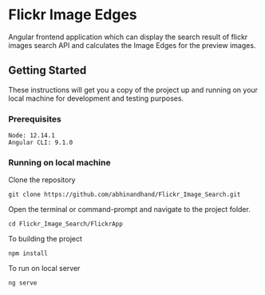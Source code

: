 # Flickr Image Edges

 Angular frontend application which can display the search result of flickr images search API and calculates the Image Edges for the preview images.

 ## Getting Started

These instructions will get you a copy of the project up and running on your local machine for development and testing purposes.

### Prerequisites

```
Node: 12.14.1
Angular CLI: 9.1.0
```

### Running on local machine

Clone the repository

```
git clone https://github.com/abhinandhand/Flickr_Image_Search.git
```

Open the terminal or command-prompt and navigate to the project folder. 

```
cd Flickr_Image_Search/FlickrApp
```

To building the project

```
npm install
```

To run on local server

```
ng serve
```






